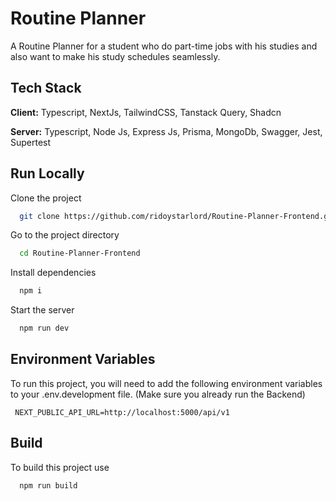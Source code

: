 # Routine Planner

A Routine Planner for a student who do part-time jobs with his studies and also want to make his study schedules seamlessly.

## Tech Stack

**Client:** Typescript, NextJs, TailwindCSS, Tanstack Query, Shadcn

**Server:** Typescript, Node Js, Express Js, Prisma, MongoDb, Swagger, Jest, Supertest

## Run Locally

Clone the project

```bash
  git clone https://github.com/ridoystarlord/Routine-Planner-Frontend.git
```

Go to the project directory

```bash
  cd Routine-Planner-Frontend
```

Install dependencies

```bash
  npm i
```

Start the server

```bash
  npm run dev
```

## Environment Variables

To run this project, you will need to add the following environment variables to your .env.development file. (Make sure you already run the Backend)

`
NEXT_PUBLIC_API_URL=http://localhost:5000/api/v1`

## Build

To build this project use

```bash
  npm run build
```
